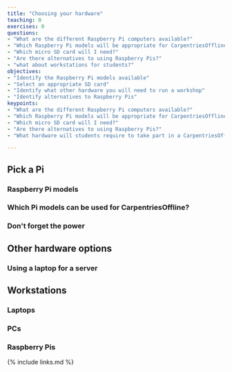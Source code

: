 ```yaml
---
title: "Choosing your hardware"
teaching: 0
exercises: 0
questions:
- "What are the different Raspberry Pi computers available?"
- "Which Raspberry Pi models will be appropriate for CarpentriesOffline?"
- "Which micro SD card will I need?"
- "Are there alternatives to using Raspberry Pis?"
- "what about workstations for students?"
objectives:
- "Identify the Raspberry Pi models available"
- "Select an appropriate SD card"
- "Identify what other hardware you will need to run a workshop"
- "Identify alternatives to Raspberry Pis"
keypoints:
- "What are the different Raspberry Pi computers available?"
- "Which Raspberry Pi models will be appropriate for CarpentriesOffline?"
- "Which micro SD card will I need?"
- "Are there alternatives to using Raspberry Pis?"
- "What hardware will students require to take part in a CarpentriesOffline workshop?"

---
```


## Pick a Pi

### Raspberry Pi models

### Which Pi models can be used for CarpentriesOffline?

### Don't forget the power

## Other hardware options

### Using a laptop for a server

## Workstations

### Laptops


### PCs


### Raspberry Pis



{% include links.md %}
